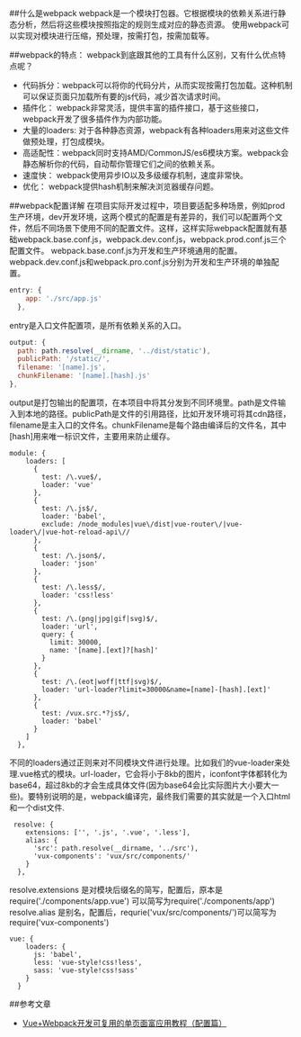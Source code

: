 ##什么是webpack
webpack是一个模块打包器。它根据模块的依赖关系进行静态分析，然后将这些模块按照指定的规则生成对应的静态资源。
使用webpack可以实现对模块进行压缩，预处理，按需打包，按需加载等。

##webpack的特点：
webpack到底跟其他的工具有什么区别，又有什么优点特点呢？
* 代码拆分：webpack可以将你的代码分片，从而实现按需打包加载。这种机制可以保证页面只加载所有要的js代码，减少首次请求时间。
* 插件化： webpack非常灵活，提供丰富的插件接口，基于这些接口，webpack开发了很多插件作为内部功能。
* 大量的loaders: 对于各种静态资源，webpack有各种loaders用来对这些文件做预处理，打包成模块。
* 高适配性：webpack同时支持AMD/CommonJS/es6模块方案。webpack会静态解析你的代码，自动帮你管理它们之间的依赖关系。
* 速度快： webpack使用异步IO以及多级缓存机制，速度非常快。
* 优化： webpack提供hash机制来解决浏览器缓存问题。

##webpack配置详解
在项目实际开发过程中，项目要适配多种场景，例如prod生产环境，dev开发环境，这两个模式的配置是有差异的，我们可以配置两个文件，然后不同场景下使用不同的配置文件。这样，这样实际webpack配置就有基础webpack.base.conf.js，webpack.dev.conf.js，webpack.prod.conf.js三个配置文件。
webpack.base.conf.js为开发和生产环境通用的配置。
webpack.dev.conf.js和webpack.pro.conf.js分别为开发和生产环境的单独配置。
```js
entry: {
    app: './src/app.js'
  },
```
entry是入口文件配置项，是所有依赖关系的入口。
```js
output: {
  path: path.resolve(__dirname, '../dist/static'),
  publicPath: '/static/',
  filename: '[name].js',
  chunkFilename: '[name].[hash].js'
},
```
output是打包输出的配置项，在本项目中将其分发到不同环境里。path是文件输入到本地的路径。publicPath是文件的引用路径，比如开发环境可将其cdn路径，filename是主入口的文件名。chunkFilename是每个路由编译后的文件名，其中[hash]用来唯一标识文件，主要用来防止缓存。
```
module: {
    loaders: [
      {
        test: /\.vue$/,
        loader: 'vue'
      },
      {
        test: /\.js$/,
        loader: 'babel',
        exclude: /node_modules|vue\/dist|vue-router\/|vue-loader\/|vue-hot-reload-api\//
      },
      {
        test: /\.json$/,
        loader: 'json'
      },
      {
        test: /\.less$/,
        loader: 'css!less'
      },
      {
        test: /\.(png|jpg|gif|svg)$/,
        loader: 'url',
        query: {
          limit: 30000,
          name: '[name].[ext]?[hash]'
        }
      },
      {
        test: /\.(eot|woff|ttf|svg)$/,
        loader: 'url-loader?limit=30000&name=[name]-[hash].[ext]'
      },
      {
        test: /vux.src.*?js$/,
        loader: 'babel'
      }
    ]
  },
```
不同的loaders通过正则来对不同模块文件进行处理。比如我们的vue-loader来处理.vue格式的模块。url-loader，它会将小于8kb的图片，iconfont字体都转化为base64，超过8kb的才会生成具体文件(因为base64会比实际图片大小要大一些)。要特别说明的是，webpack编译完，最终我们需要的其实就是一个入口html和一个dist文件.
```
 resolve: {
    extensions: ['', '.js', '.vue', '.less'],
    alias: {
      'src': path.resolve(__dirname, '../src'),
      'vux-components': 'vux/src/components/'
    }
  },
```

resolve.extensions 是对模块后缀名的简写，配置后，原本是require('./components/app.vue') 可以简写为require('./components/app')
resolve.alias 是别名，配置后，requrie('vux/src/components/')可以简写为require('vux-components')

```
vue: {
    loaders: {
      js: 'babel',
      less: 'vue-style!css!less',
      sass: 'vue-style!css!sass'
    }
  }
```












##参考文章
* [Vue+Webpack开发可复用的单页面富应用教程（配置篇）](https://www.talkingcoder.com/article/6310080842228107877)



